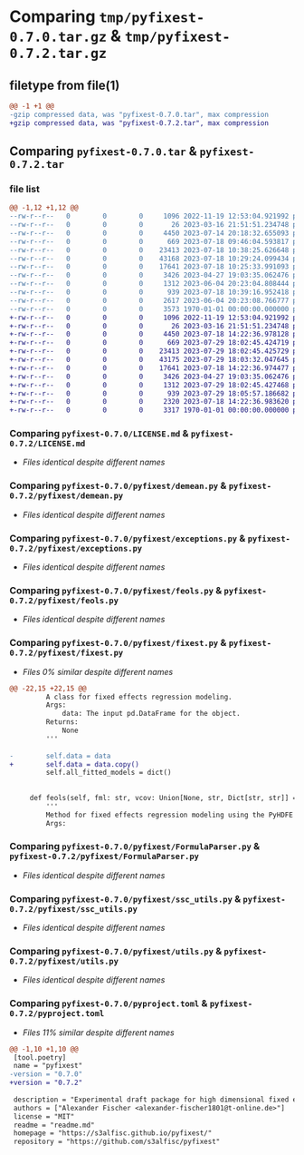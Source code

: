 # Comparing `tmp/pyfixest-0.7.0.tar.gz` & `tmp/pyfixest-0.7.2.tar.gz`

## filetype from file(1)

```diff
@@ -1 +1 @@
-gzip compressed data, was "pyfixest-0.7.0.tar", max compression
+gzip compressed data, was "pyfixest-0.7.2.tar", max compression
```

## Comparing `pyfixest-0.7.0.tar` & `pyfixest-0.7.2.tar`

### file list

```diff
@@ -1,12 +1,12 @@
--rw-r--r--   0        0        0     1096 2022-11-19 12:53:04.921992 pyfixest-0.7.0/LICENSE.md
--rw-r--r--   0        0        0       26 2023-03-16 21:51:51.234748 pyfixest-0.7.0/pyfixest/__init__.py
--rw-r--r--   0        0        0     4450 2023-07-14 20:18:32.655093 pyfixest-0.7.0/pyfixest/demean.py
--rw-r--r--   0        0        0      669 2023-07-18 09:46:04.593817 pyfixest-0.7.0/pyfixest/exceptions.py
--rw-r--r--   0        0        0    23413 2023-07-18 10:38:25.626648 pyfixest-0.7.0/pyfixest/feols.py
--rw-r--r--   0        0        0    43168 2023-07-18 10:29:24.099434 pyfixest-0.7.0/pyfixest/fixest.py
--rw-r--r--   0        0        0    17641 2023-07-18 10:25:33.991093 pyfixest-0.7.0/pyfixest/FormulaParser.py
--rw-r--r--   0        0        0     3426 2023-04-27 19:03:35.062476 pyfixest-0.7.0/pyfixest/ssc_utils.py
--rw-r--r--   0        0        0     1312 2023-06-04 20:23:04.808444 pyfixest-0.7.0/pyfixest/utils.py
--rw-r--r--   0        0        0      939 2023-07-18 10:39:16.952418 pyfixest-0.7.0/pyproject.toml
--rw-r--r--   0        0        0     2617 2023-06-04 20:23:08.766777 pyfixest-0.7.0/readme.md
--rw-r--r--   0        0        0     3573 1970-01-01 00:00:00.000000 pyfixest-0.7.0/PKG-INFO
+-rw-r--r--   0        0        0     1096 2022-11-19 12:53:04.921992 pyfixest-0.7.2/LICENSE.md
+-rw-r--r--   0        0        0       26 2023-03-16 21:51:51.234748 pyfixest-0.7.2/pyfixest/__init__.py
+-rw-r--r--   0        0        0     4450 2023-07-18 14:22:36.978128 pyfixest-0.7.2/pyfixest/demean.py
+-rw-r--r--   0        0        0      669 2023-07-29 18:02:45.424719 pyfixest-0.7.2/pyfixest/exceptions.py
+-rw-r--r--   0        0        0    23413 2023-07-29 18:02:45.425729 pyfixest-0.7.2/pyfixest/feols.py
+-rw-r--r--   0        0        0    43175 2023-07-29 18:03:32.047645 pyfixest-0.7.2/pyfixest/fixest.py
+-rw-r--r--   0        0        0    17641 2023-07-18 14:22:36.974477 pyfixest-0.7.2/pyfixest/FormulaParser.py
+-rw-r--r--   0        0        0     3426 2023-04-27 19:03:35.062476 pyfixest-0.7.2/pyfixest/ssc_utils.py
+-rw-r--r--   0        0        0     1312 2023-07-29 18:02:45.427468 pyfixest-0.7.2/pyfixest/utils.py
+-rw-r--r--   0        0        0      939 2023-07-29 18:05:57.186682 pyfixest-0.7.2/pyproject.toml
+-rw-r--r--   0        0        0     2320 2023-07-18 14:22:36.983620 pyfixest-0.7.2/readme.md
+-rw-r--r--   0        0        0     3317 1970-01-01 00:00:00.000000 pyfixest-0.7.2/PKG-INFO
```

### Comparing `pyfixest-0.7.0/LICENSE.md` & `pyfixest-0.7.2/LICENSE.md`

 * *Files identical despite different names*

### Comparing `pyfixest-0.7.0/pyfixest/demean.py` & `pyfixest-0.7.2/pyfixest/demean.py`

 * *Files identical despite different names*

### Comparing `pyfixest-0.7.0/pyfixest/exceptions.py` & `pyfixest-0.7.2/pyfixest/exceptions.py`

 * *Files identical despite different names*

### Comparing `pyfixest-0.7.0/pyfixest/feols.py` & `pyfixest-0.7.2/pyfixest/feols.py`

 * *Files identical despite different names*

### Comparing `pyfixest-0.7.0/pyfixest/fixest.py` & `pyfixest-0.7.2/pyfixest/fixest.py`

 * *Files 0% similar despite different names*

```diff
@@ -22,15 +22,15 @@
         A class for fixed effects regression modeling.
         Args:
             data: The input pd.DataFrame for the object.
         Returns:
             None
         '''
 
-        self.data = data
+        self.data = data.copy()
         self.all_fitted_models = dict()
 
 
     def feols(self, fml: str, vcov: Union[None, str, Dict[str, str]] = None, ssc=ssc(), fixef_rm: str = "none") -> None:
         '''
         Method for fixed effects regression modeling using the PyHDFE package for projecting out fixed effects.
         Args:
```

### Comparing `pyfixest-0.7.0/pyfixest/FormulaParser.py` & `pyfixest-0.7.2/pyfixest/FormulaParser.py`

 * *Files identical despite different names*

### Comparing `pyfixest-0.7.0/pyfixest/ssc_utils.py` & `pyfixest-0.7.2/pyfixest/ssc_utils.py`

 * *Files identical despite different names*

### Comparing `pyfixest-0.7.0/pyfixest/utils.py` & `pyfixest-0.7.2/pyfixest/utils.py`

 * *Files identical despite different names*

### Comparing `pyfixest-0.7.0/pyproject.toml` & `pyfixest-0.7.2/pyproject.toml`

 * *Files 11% similar despite different names*

```diff
@@ -1,10 +1,10 @@
 [tool.poetry]
 name = "pyfixest"
-version = "0.7.0"
+version = "0.7.2"
 
 description = "Experimental draft package for high dimensional fixed effect estimation. Supports OLS and IV estimation."
 authors = ["Alexander Fischer <alexander-fischer1801@t-online.de>"]
 license = "MIT"
 readme = "readme.md"
 homepage = "https://s3alfisc.github.io/pyfixest/"
 repository = "https://github.com/s3alfisc/pyfixest"
```


